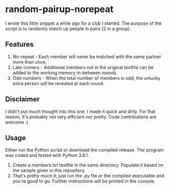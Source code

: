 # random-pairup-norepeat
I wrote this little snippet a while ago for a club I started. The purpose of the script is to randomly match up people in pairs (2 in a group).

## Features
1. No-repeat - Each member will never be matched with the same partner more than once.
2. Late-comers - Additional members not in the original textfile can be added to the working memory in-between rounds.
3. Odd numbers - When the total number of members is odd, the unlucky extra person will be revealed at each round.

## Disclaimer
I didn't put much thought into this one, I made it quick and dirty. For that reason, it's probably not very efficient nor pretty. Code contributions are welcome :)

## Usage
Either run the Python script or download the compiled release. The program was coded and tested with Python 3.8.1.

1. Create a members.txt textfile in the same directory. Populate it based on the sample given in this repository.
2. That's pretty much it, just run the .py file or the compiled executable and you're good to go. Further instructions will be printed in the console.
